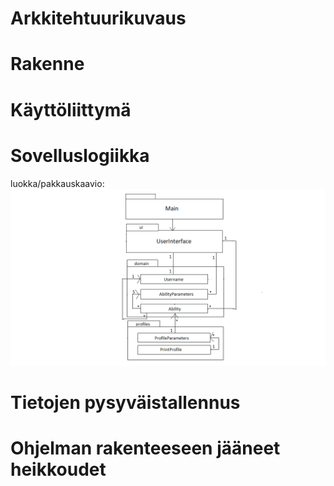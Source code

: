 # Arkkitehtuurikuvaus

# Rakenne 

# Käyttöliittymä

# Sovelluslogiikka

luokka/pakkauskaavio: 
![alt text](https://github.com/K123AsJ0k1/ot-harjoitustyo/blob/master/dokumentointi/kuvat/Pakkauskaavio.png)

# Tietojen pysyväistallennus

# Ohjelman rakenteeseen jääneet heikkoudet
